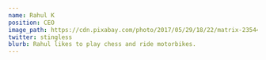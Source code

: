 ```yaml
---
name: Rahul K
position: CEO
image_path: https://cdn.pixabay.com/photo/2017/05/29/18/22/matrix-2354492_1280.jpg
twitter: stingless
blurb: Rahul likes to play chess and ride motorbikes.
---
```

